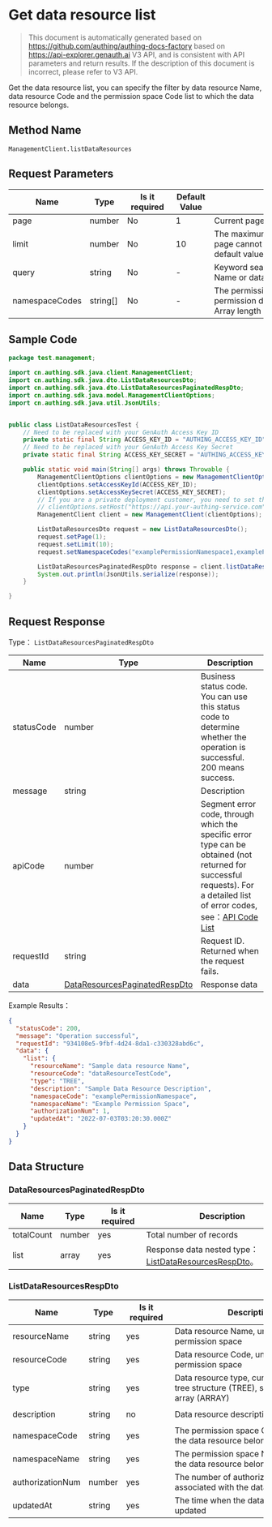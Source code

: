 # Get data resource list

<!--
Warning⚠️:
Do not modify this document directly,
https://github.com/Authing/authing-docs-factory
Use this project to generate
-->

<LastUpdated />

> This document is automatically generated based on https://github.com/authing/authing-docs-factory based on https://api-explorer.genauth.ai V3 API, and is consistent with API parameters and return results. If the description of this document is incorrect, please refer to V3 API.

Get the data resource list, you can specify the filter by data resource Name, data resource Code and the permission space Code list to which the data resource belongs.

## Method Name

`ManagementClient.listDataResources`

## Request Parameters

| Name           | Type     | <div style="width:80px">Is it required</div> | <div style="width:60px">Default Value</div> | <div style="width:300px">Description</div>                                                  | <div style="width:200px">Example Value</div>                   |
| -------------- | -------- | -------------------------------------------- | ------------------------------------------- | ------------------------------------------------------------------------------------------- | -------------------------------------------------------------- |
| page           | number   | No                                           | 1                                           | Current page number, starting from 1                                                        | `1`                                                            |
| limit          | number   | No                                           | 10                                          | The maximum number of pages per page cannot exceed 50, and the default value is 10          | `10`                                                           |
| query          | string   | No                                           | -                                           | Keyword search, can be data resource Name or data resource Code                             | `Resource1`                                                    |
| namespaceCodes | string[] | No                                           | -                                           | The permission space to which the permission data belongs Code list Array length limit: 50. | `["examplePermissionNamespace1","examplePermissionNamespac2"]` |

## Sample Code

```java
package test.management;

import cn.authing.sdk.java.client.ManagementClient;
import cn.authing.sdk.java.dto.ListDataResourcesDto;
import cn.authing.sdk.java.dto.ListDataResourcesPaginatedRespDto;
import cn.authing.sdk.java.model.ManagementClientOptions;
import cn.authing.sdk.java.util.JsonUtils;


public class ListDataResourcesTest {
    // Need to be replaced with your GenAuth Access Key ID
    private static final String ACCESS_KEY_ID = "AUTHING_ACCESS_KEY_ID";
    // Need to be replaced with your GenAuth Access Key Secret
    private static final String ACCESS_KEY_SECRET = "AUTHING_ACCESS_KEY_SECRET";

    public static void main(String[] args) throws Throwable {
        ManagementClientOptions clientOptions = new ManagementClientOptions();
        clientOptions.setAccessKeyId(ACCESS_KEY_ID);
        clientOptions.setAccessKeySecret(ACCESS_KEY_SECRET);
        // If you are a private deployment customer, you need to set the GenAuth service domain name
        // clientOptions.setHost("https://api.your-authing-service.com");
        ManagementClient client = new ManagementClient(clientOptions);

        ListDataResourcesDto request = new ListDataResourcesDto();
        request.setPage(1);
        request.setLimit(10);
        request.setNamespaceCodes("examplePermissionNamespace1,examplePermissionNamespace2");

        ListDataResourcesPaginatedRespDto response = client.listDataResources(request);
        System.out.println(JsonUtils.serialize(response));
    }

}
```

## Request Response

Type： `ListDataResourcesPaginatedRespDto`

| Name       | Type                                                                       | Description                                                                                                                                                                                                                                                                                                                                       |
| ---------- | -------------------------------------------------------------------------- | ------------------------------------------------------------------------------------------------------------------------------------------------------------------------------------------------------------------------------------------------------------------------------------------------------------------------------------------------- |
| statusCode | number                                                                     | Business status code. You can use this status code to determine whether the operation is successful. 200 means success.                                                                                                                                                                                                                           |
| message    | string                                                                     | Description                                                                                                                                                                                                                                                                                                                                       |
| apiCode    | number                                                                     | Segment error code, through which the specific error type can be obtained (not returned for successful requests). For a detailed list of error codes, see：[API Code List](https://api-explorer.genauth.ai/?tag=group/%E5%BC%80%E5%8F%91%E5%87%86%E5%A4%87#tag/%E5%BC%80%E5%8F%91%E5%87%86%E5%A4%87/%E9%94%99%E8%AF%AF%E5%A4%84%E7%90%86/apiCode) |
| requestId  | string                                                                     | Request ID. Returned when the request fails.                                                                                                                                                                                                                                                                                                      |
| data       | <a href="#DataResourcesPaginatedRespDto">DataResourcesPaginatedRespDto</a> | Response data                                                                                                                                                                                                                                                                                                                                     |

Example Results：

```json
{
  "statusCode": 200,
  "message": "Operation successful",
  "requestId": "934108e5-9fbf-4d24-8da1-c330328abd6c",
  "data": {
    "list": {
      "resourceName": "Sample data resource Name",
      "resourceCode": "dataResourceTestCode",
      "type": "TREE",
      "description": "Sample Data Resource Description",
      "namespaceCode": "examplePermissionNamespace",
      "namespaceName": "Example Permission Space",
      "authorizationNum": 1,
      "updatedAt": "2022-07-03T03:20:30.000Z"
    }
  }
}
```

## Data Structure

### <a id="DataResourcesPaginatedRespDto"></a> DataResourcesPaginatedRespDto

| Name       | Type   | <div style="width:80px">Is it required</div> | <div style="width:300px">Description</div>                                                    | <div style="width:200px">Example Value</div> |
| ---------- | ------ | -------------------------------------------- | --------------------------------------------------------------------------------------------- | -------------------------------------------- |
| totalCount | number | yes                                          | Total number of records                                                                       |                                              |
| list       | array  | yes                                          | Response data nested type：<a href="#ListDataResourcesRespDto">ListDataResourcesRespDto</a>。 |                                              |

### <a id="ListDataResourcesRespDto"></a> ListDataResourcesRespDto

| Name             | Type   | <div style="width:80px">Is it required</div> | <div style="width:300px">Description</div>                                                   | <div style="width:200px">Example Value</div> |
| ---------------- | ------ | -------------------------------------------- | -------------------------------------------------------------------------------------------- | -------------------------------------------- |
| resourceName     | string | yes                                          | Data resource Name, unique in the permission space                                           | `Sample data resource Name`                  |
| resourceCode     | string | yes                                          | Data resource Code, unique in the permission space                                           | `dataResourceTestCode`                       |
| type             | string | yes                                          | Data resource type, currently supports tree structure (TREE), string (STRING), array (ARRAY) | TREE                                         |
| description      | string | no                                           | Data resource description                                                                    | `Sample Data Resource Description`           |
| namespaceCode    | string | yes                                          | The permission space Code to which the data resource belongs                                 | `examplePermissionNamespace`                 |
| namespaceName    | string | yes                                          | The permission space Name to which the data resource belongs                                 | `Sample Permission Space`                    |
| authorizationNum | number | yes                                          | The number of authorizations associated with the data resource                               | `1`                                          |
| updatedAt        | string | yes                                          | The time when the data resource was updated                                                  | `2022-07-03T03:20:30.000Z`                   |
